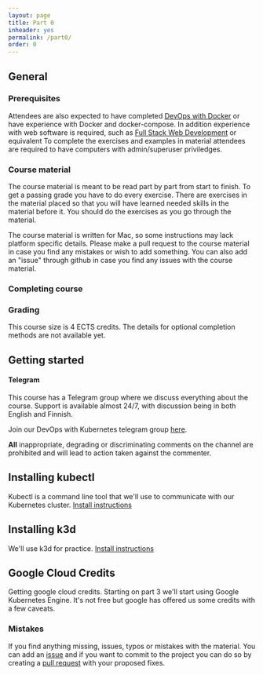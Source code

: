 ```yaml
---
layout: page
title: Part 0
inheader: yes
permalink: /part0/
order: 0
---
```


## General ##

### Prerequisites ###

Attendees are also expected to have completed [DevOps with Docker](https://devopswithdocker.com) or have experience with Docker and docker-compose.
In addition experience with web software is required, such as [Full Stack Web Development](https://fullstackopen.com/en/) or equivalent
To complete the exercises and examples in material attendees are required to have computers with admin/superuser priviledges.

### Course material ###

The course material is meant to be read part by part from start to finish. To get a passing grade you have to do every exercise. There are exercises in the material placed so that you will have learned needed skills in the material before it. You should do the exercises as you go through the material.

The course material is written for Mac, so some instructions may lack platform specific details. Please make a pull request to the course material in case you find any mistakes or wish to add something. You can also add an "issue" through github in case you find any issues with the course material.

### Completing course ###

### Grading ###

This course size is 4 ECTS credits. The details for optional completion methods are not available yet.

## Getting started ##

#### Telegram ####

This course has a Telegram group where we discuss everything about the course. Support is available almost 24/7, with discussion being in both English and Finnish.

Join our DevOps with Kubernetes telegram group [here](https://t.me/joinchat/HIg2vlch4pqITxhshipuRQ).

**All** inappropriate, degrading or discriminating comments on the channel are prohibited and will lead to action taken against the commenter.

## Installing kubectl ##

Kubectl is a command line tool that we'll use to communicate with our Kubernetes cluster. [Install instructions](https://kubernetes.io/docs/tasks/tools/install-kubectl/)

## Installing k3d ##

We'll use k3d for practice. [Install instructions](https://github.com/rancher/k3d)

## Google Cloud Credits ##

Getting google cloud credits. Starting on part 3 we'll start using Google Kubernetes Engine. It's not free but google has offered us some credits with a few caveats.

### Mistakes ###

If you find anything missing, issues, typos or mistakes with the material. You can add an [issue](https://github.com/kubernetes-hy/kubernetes-hy.github.io/issues) and if you want to commit to the project you can do so by creating a [pull request](https://github.com/kubernetes-hy/kubernetes-hy.github.io/pulls) with your proposed fixes.
